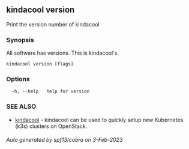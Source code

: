 ## kindacool version

Print the version number of kindacool

### Synopsis

All software has versions. This is kindacool's.

```
kindacool version [flags]
```

### Options

```
  -h, --help   help for version
```

### SEE ALSO

* [kindacool](kindacool.md)	 - kindacool can be used to quickly setup new Kubernetes (k3s) clusters on OpenStack.

###### Auto generated by spf13/cobra on 3-Feb-2023
